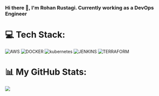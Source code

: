 ### Hi there 👋, I'm Rohan Rustagi. Currently working as a DevOps Engineer

# 💻 Tech Stack:
![AWS](https://img.shields.io/badge/AWS-%23FF9900.svg?style=for-the-badge&logo=amazon-aws&logoColor=white) ![DOCKER](https://img.shields.io/badge/docker-%2320232a.svg?style=for-the-badge&logo=docker&logoColor=%2361DAFB) ![kubernetes](https://img.shields.io/badge/kubernetes-%2320232a.svg?style=for-the-badge&logo=kubernetes&logoColor=%2361DAFB) ![JENKINS](https://img.shields.io/badge/jenkins-%2320232a.svg?style=for-the-badge&logo=jenkins&logoColor=%2361DAFB) ![TERRAFORM](https://img.shields.io/badge/terraform-%2320232a.svg?style=for-the-badge&logo=terraform&logoColor=%2361DAFB) 


# 📊 My GitHub Stats:
![](https://github-readme-streak-stats.herokuapp.com/?user=rohanrusta21&theme=default&hide_border=false)




<!--
**RohanRusta21/RohanRusta21** is a ✨ _special_ ✨ repository because its `README.md` (this file) appears on your GitHub profile.

Here are some ideas to get you started:

- 🔭 I’m currently working on ...
- 🌱 I’m currently learning ...
- 👯 I’m looking to collaborate on ...
- 🤔 I’m looking for help with ...
- 💬 Ask me about ...
- 📫 How to reach me: ...
- 😄 Pronouns: ...
- ⚡ Fun fact: ...
-->

